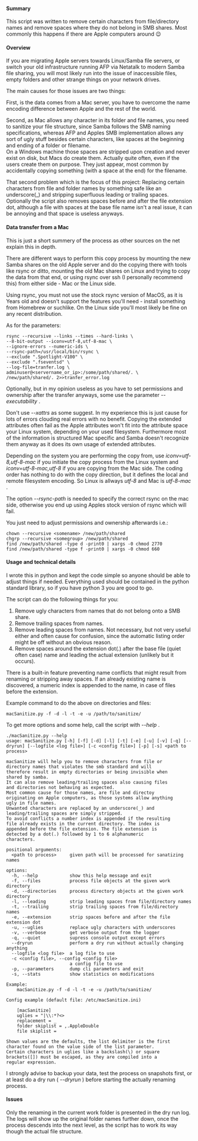 #### Summary

This script was written to remove certain characters from file/directory names and remove spaces where they do not belong in SMB shares. Most commonly this happens if there are Apple computers around 😉 

#### Overview

If you are migrating Apple servers towards Linux/Samba file servers, or switch your old infrastructure running AFP via Netatalk to modern Samba file sharing, you will most likely run into the issue of inaccessible files, empty folders and other strange things on your network drives.

The main causes for those issues are two things:

First, is the data comes from a Mac server, you have to overcome the name encoding difference between Apple and the rest of the world.

Second, as Mac allows any character in its folder and file names, you need to sanitize your file structure, since Samba follows the SMB naming specifications, whereas AFP and Apples SMB implementation allows any sort of ugly stuff besides certain characters, like spaces at the beginning and ending of a folder or filename.  
On a Windows machine those spaces are stripped upon creation and never exist on disk, but Macs do create them. Actually quite often, even if the users create them on purpose. They just appear, most common by accidentally copying something (with a space at the end) for the filename.

That second problem which is the focus of this project: Replacing certain characters from file and folder names by something safe like an underscore(\_) and stripping superfluous leading or trailing spaces. Optionally the script also removes spaces before and after the file extension dot, although a file with spaces at the base file name isn't a real issue, it can be annoying and that space is useless anyways.

#### Data transfer from a Mac

This is just a short summery of the process as other sources on the net explain this in depth.

There are different ways to perform this copy process by mounting the new Samba shares on the old Apple server and do the copying there with tools like rsync or ditto, mounting the old Mac shares on Linux and trying to copy the data from that end, or using rsync over ssh (I personally  recommend this) from either side - Mac or the Linux side.

Using rsync, you must not use the stock rsync version of MacOS, as it is Years old and doesn't support the features you'll need - install something from Homebrew or suchlike. On the Linux side you'll most likely be fine on any recent distribution.

As for the parameters:

```shell
rsync --recursive --links --times --hard-links \
--8-bit-output --iconv=utf-8,utf-8-mac \
--ignore-errors --numeric-ids \
--rsync-path=/usr/local/bin/rsync \
--exclude ".Spotlight-V100" \
--exclude ".fseventsd" \
--log-file=tranfer.log \
adminuser@<servername_or_ip>:/some/path/shared/. \
/new/path/shared/. 2>>tranfer_error.log
```

Optionally, but in my opinion useless as you have to set permissions and ownership after the transfer anyways, some use the parameter *\--executability* .

Don't use *\--xattrs* as some suggest. In my experience this is just cause for lots of errors clouding real errors with no benefit. Copying the extended attributes often fail as the Apple attributes won't fit into the attribute space your Linux system, depending on your used filesystem. Furthermore most of the information is structured Mac specific and Samba doesn't recognize them anyway as it does its own usage of extended attributes.

Depending on the system you are performing the copy from, use *iconv=utf-8,utf-8-mac* if you initiate the copy process from the Linux system and *iconv=utf-8-mac,utf-8* if you are copying from the Mac side. The coding order has nothing to do with the copy direction, but it defines the local and remote filesystem encoding. So Linux is allways *utf-8* and Mac is *utf-8-mac* .

The option *\--rsync-path* is needed to specify the correct rsync on the mac side, otherwise you end up using Apples stock version of rsync which will fail.

You just need to adjust permissions and ownership afterwards i.e.:

```shell
chown --recursive <somename> /new/path/shared
chgrp --recursive <somegroup> /new/path/shared
find /new/path/shared -type d -print0 | xargs -0 chmod 2770
find /new/path/shared -type f -print0 | xargs -0 chmod 660
```

#### Usage and technical details

I wrote this in python and kept the code simple so anyone should be able to adjust things if needed. Everything used should be contained in the python standard library, so if you have python 3 you are good to go.

The script can do the following things for you:

1. Remove ugly characters from names that do not belong onto a SMB share.
2. Remove trailing spaces from names.
3. Remove leading spaces from names. Not necessary, but not very useful either and often cause for confusion, since the automatic listing order might be off without an obvious reason.
4. Remove spaces around the extension dot(.) after the base file (quiet often case) name and leading the actual extension (unlikely but it occurs).

There is a built-in feature preventing name conflicts that might result from renaming or stripping away spaces. If an already existing name is discovered, a numeric index is appended to the name, in case of files before the extension.

Example command to do the above on directories and files:

```shell
macSanitize.py -f -d -l -t -e -u /path/to/sanitize/
```

To get more options and some help, call the script with *\--help* .

```shell
./macSanitize.py --help
usage: macSanitize.py [-h] [-f] [-d] [-l] [-t] [-e] [-u] [-v] [-q] [--dryrun] [--logfile <log file>] [-c <config file>] [-p] [-s] <path to process>

macSanitize will help you to remove characters from file or
directory names that violates the smb standard and will
therefore result in empty directories or being invisible when
shared by samba.
It can also remove leading/trailing spaces also causing files
and directories not behaving as expected.
Most common cause for those names, are file and directoy
originating on Apple computers, as those systems allow anything
ugly in file names.
Unwanted characters are replaced by an underscore(_) and
leading/trailing spaces are simply stripped.
To avoid conflicts a number index is appended if the resulting
file already exists in the current directory. The index is
appended before the file extension. The file extension is
detected by a dot(.) followed by 1 to 6 alphanumeric
characters.

positional arguments:
  <path to process>     given path will be processed for sanatizing names

options:
  -h, --help            show this help message and exit
  -f, --files           process file objects at the given work directory
  -d, --directories     process directory objects at the given work directory
  -l, --leading         strip leading spaces from file/directory names
  -t, --trailing        strip trailing spaces from file/directory names
  -e, --extension       strip spaces before and after the file extension dot
  -u, --uglies          replace ugly characters with underscores
  -v, --verbose         get verbose output from the logger
  -q, --quiet           supress console output except errors
  --dryrun              perform a dry run without actually changing anything
  --logfile <log file>  a log file to use
  -c <config file>, --config <config file>
                        a config file to use
  -p, --parameters      dump cli parameters and exit
  -s, --stats           show statistics on modifications

Example:
	macSanitize.py -f -d -l -t -e -u /path/to/sanitize/

Config example (default file: /etc/macSanitize.ini)

	[macSanitize]
	uglies = "|\\:*?<>
	replacement = _
	folder skiplist = ,.AppleDouble
	file skiplist =

Shown values are the defaults, the list delimiter is the first
character found on the value side of the list parameter.
Certain characters in uglies like a backslash(\) or square
brackets([]) must be escaped, as they are compiled into a
regular expression.
```

I strongly advise to backup your data, test the process on snapshots first, or at least do a dry run ( *\--dryrun* ) before starting the actually renaming process.

#### Issues

Only the renaming in the current work folder is presented in the dry run log. The logs will show up the original folder names further down, once the process descends into the next level, as the script has to work its way though the actual file structure.
